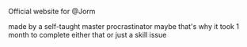 Official website for @Jorm

made by a self-taught master procrastinator 
maybe that's why it took 1 month to complete
either that or just a skill issue
